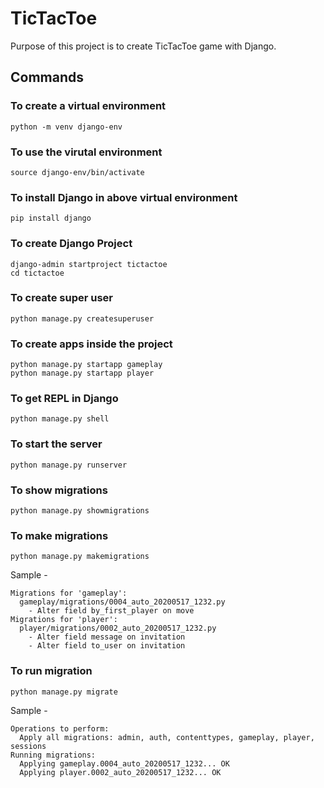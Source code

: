 # TicTacToe
Purpose of this project is to create TicTacToe game with Django. 

## Commands
### To create a virtual environment
```
python -m venv django-env
```

### To use the virutal environment
```
source django-env/bin/activate
```

### To install Django in above virtual environment
```
pip install django
```

### To create Django Project
```
django-admin startproject tictactoe
cd tictactoe
```

### To create super user
```
python manage.py createsuperuser
```

### To create apps inside the project
```
python manage.py startapp gameplay
python manage.py startapp player
```

### To get REPL in Django
```
python manage.py shell
```

### To start the server
```
python manage.py runserver
```

### To show migrations 
```
python manage.py showmigrations
```

### To make migrations
```
python manage.py makemigrations
```
Sample - 
```
Migrations for 'gameplay':
  gameplay/migrations/0004_auto_20200517_1232.py
    - Alter field by_first_player on move
Migrations for 'player':
  player/migrations/0002_auto_20200517_1232.py
    - Alter field message on invitation
    - Alter field to_user on invitation
```

### To run migration
```
python manage.py migrate
```
Sample - 
```
Operations to perform:
  Apply all migrations: admin, auth, contenttypes, gameplay, player, sessions
Running migrations:
  Applying gameplay.0004_auto_20200517_1232... OK
  Applying player.0002_auto_20200517_1232... OK
```